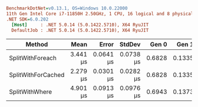 ``` ini

BenchmarkDotNet=v0.13.1, OS=Windows 10.0.22000
11th Gen Intel Core i7-11850H 2.50GHz, 1 CPU, 16 logical and 8 physical cores
.NET SDK=6.0.202
  [Host]     : .NET 5.0.14 (5.0.1422.5710), X64 RyuJIT
  DefaultJob : .NET 5.0.14 (5.0.1422.5710), X64 RyuJIT


```
|             Method |     Mean |     Error |    StdDev |  Gen 0 |  Gen 1 | Allocated |
|------------------- |---------:|----------:|----------:|-------:|-------:|----------:|
|   SplitWithForeach | 3.441 μs | 0.0641 μs | 0.0738 μs | 0.6828 | 0.1335 |      8 KB |
| SplitWithForCached | 2.279 μs | 0.0301 μs | 0.0282 μs | 0.6828 | 0.1335 |      8 KB |
|     SplitWithWhere | 4.901 μs | 0.0913 μs | 0.0976 μs | 0.6943 | 0.1373 |      9 KB |
